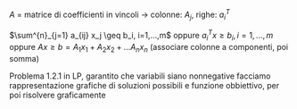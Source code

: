 $A$ = matrice di coefficienti in vincoli -> colonne: $A_j$, righe: $a^T_i$

$\sum^{n}_{j=1} a_{ij} x_j \geq b_i, i=1,...,m$ oppure $a^T_i x \geq b_i, i=1,...,m$ oppure $Ax \geq b = A_1x_1 + A_2x_2 + ... A_nx_n$ (associare colonne a componenti, poi somma)

Problema 1.2.1
	in LP, garantito che variabili siano nonnegative
	facciamo rappresentazione grafiche di soluzioni possibili e funzione obbiettivo, per poi risolvere graficamente
